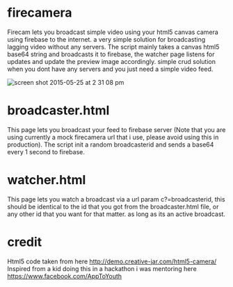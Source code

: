 # firecamera
Firecam lets you broadcast simple video using your html5 canvas camera using firebase to the internet. a very simple solution for broadcasting lagging video without any servers.
The script mainly takes a canvas html5 base64 string and broadcasts it to firebase, the watcher page listens for updates and update the preview image accordingly. simple crud solution when you dont have any servers and you just need a simple video feed.

![screen shot 2015-05-25 at 2 31 08 pm](https://cloud.githubusercontent.com/assets/912405/7796904/440df3ac-02ed-11e5-853b-e2fc47e71c8c.png)

# broadcaster.html
This page lets you broadcast your feed to firebase server (Note that you are using currently a mock firecamera url that i use, please avoid using this in production).
The script init a random broadcasterid and sends a base64 every 1 second to firebase.

# watcher.html
This page lets you watch a broadcast via a url param c?=broadcasterid, this should be identical to the id that you got from the broadcaster.html file, or any other id that you want for that matter. as long as its an active broadcast.

# credit
Html5 code taken from here http://demo.creative-jar.com/html5-camera/
Inspired from a kid doing this in a hackathon i was mentoring here https://www.facebook.com/AppToYouth

